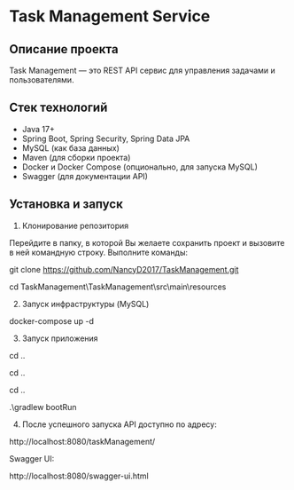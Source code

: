 # Task Management Service

## Описание проекта

Task Management — это REST API сервис для управления задачами и пользователями.

## Стек технологий

- Java 17+
- Spring Boot, Spring Security, Spring Data JPA
- MySQL (как база данных)
- Maven (для сборки проекта)
- Docker и Docker Compose (опционально, для запуска MySQL)
- Swagger (для документации API)

## Установка и запуск

1. Клонирование репозитория

Перейдите в папку, в которой Вы желаете сохранить проект и вызовите в ней командную строку. Выполните команды:

git clone https://github.com/NancyD2017/TaskManagement.git

cd TaskManagement\TaskManagement\src\main\resources

2. Запуск инфраструктуры (MySQL)

docker-compose up -d

3. Запуск приложения

cd ..

cd ..

cd ..

.\gradlew bootRun

4. После успешного запуска API доступно по адресу:

http://localhost:8080/taskManagement/

Swagger UI:

http://localhost:8080/swagger-ui.html


